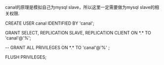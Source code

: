 canal的原理是模拟自己为mysql slave，所以这里一定需要做为mysql slave的相关权限.

CREATE USER canal IDENTIFIED BY 'canal';  

GRANT SELECT, REPLICATION SLAVE, REPLICATION CLIENT ON \*.\* TO 'canal'@'%';

-- GRANT ALL PRIVILEGES ON \*.\* TO 'canal'@'%' ;

FLUSH PRIVILEGES;

